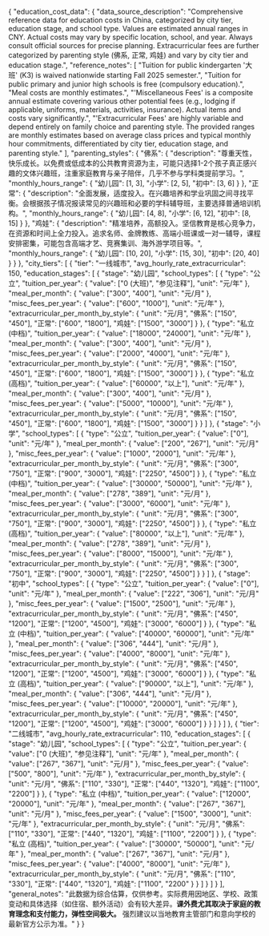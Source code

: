 {
  "education_cost_data": {
    "data_source_description": "Comprehensive reference data for education costs in China, categorized by city tier, education stage, and school type. Values are estimated annual ranges in CNY. Actual costs may vary by specific location, school, and year. Always consult official sources for precise planning. Extracurricular fees are further categorized by parenting style (佛系, 正常, 鸡娃) and vary by city tier and education stage.",
    "reference_notes": [
      "Tuition for public kindergarten '大班' (K3) is waived nationwide starting Fall 2025 semester.",
      "Tuition for public primary and junior high schools is free (compulsory education).",
      "Meal costs are monthly estimates.",
      "'Miscellaneous Fees' is a composite annual estimate covering various other potential fees (e.g., lodging if applicable, uniforms, materials, activities, insurance). Actual items and costs vary significantly.",
      "'Extracurricular Fees' are highly variable and depend entirely on family choice and parenting style. The provided ranges are monthly estimates based on average class prices and typical monthly hour commitments, differentiated by city tier, education stage, and parenting style."
    ],
    "parenting_styles": {
      "佛系": {
        "description": "尊重天性，快乐成长。以免费或低成本的公共教育资源为主，可能只选择1-2个孩子真正感兴趣的文体兴趣班，注重家庭教育与亲子陪伴，几乎不参与学科类提前学习。",
        "monthly_hours_range": {
          "幼儿园": [1, 3],
          "小学": [2, 5],
          "初中": [3, 6]
        }
      },
      "正常": {
        "description": "全面发展，适度投入。在兴趣培养和学业巩固之间寻找平衡。会根据孩子情况报读常见的兴趣班和必要的学科辅导班，主要选择普通培训机构。",
        "monthly_hours_range": {
          "幼儿园": [4, 8],
          "小学": [6, 12],
          "初中": [8, 15]
        }
      },
      "鸡娃": {
        "description": "精准培养，高额投入。坚信教育是核心竞争力，在资源和时间上全力投入。追求名师、金牌教练、高端小班课或一对一辅导，课程安排密集，可能包含高端才艺、竞赛集训、海外游学项目等。",
        "monthly_hours_range": {
          "幼儿园": [10, 20],
          "小学": [15, 30],
          "初中": [20, 40]
        }
      }
    },
    "city_tiers": [
      {
        "tier": "一线城市",
        "avg_hourly_rate_extracurricular": 150,
        "education_stages": [
          {
            "stage": "幼儿园",
            "school_types": [
              {
                "type": "公立",
                "tuition_per_year": {
                  "value": ["0 (大班)", "参见注释"],
                  "unit": "元/年"
                },
                "meal_per_month": {
                  "value": ["300", "400"],
                  "unit": "元/月"
                },
                "misc_fees_per_year": {
                  "value": ["600", "1000"],
                  "unit": "元/年"
                },
                "extracurricular_per_month_by_style": {
                  "unit": "元/月",
                  "佛系": ["150", "450"],
                  "正常": ["600", "1800"],
                  "鸡娃": ["1500", "3000"]
                }
              },
              {
                "type": "私立 (中档)",
                "tuition_per_year": {
                  "value": ["18000", "24000"],
                  "unit": "元/年"
                },
                "meal_per_month": {
                  "value": ["300", "400"],
                  "unit": "元/月"
                },
                "misc_fees_per_year": {
                  "value": ["2000", "4000"],
                  "unit": "元/年"
                },
                "extracurricular_per_month_by_style": {
                  "unit": "元/月",
                  "佛系": ["150", "450"],
                  "正常": ["600", "1800"],
                  "鸡娃": ["1500", "3000"]
                }
              },
              {
                "type": "私立 (高档)",
                "tuition_per_year": {
                  "value": ["60000", "以上"],
                  "unit": "元/年"
                },
                "meal_per_month": {
                  "value": ["300", "400"],
                  "unit": "元/月"
                },
                "misc_fees_per_year": {
                  "value": ["5000", "10000"],
                  "unit": "元/年"
                },
                "extracurricular_per_month_by_style": {
                  "unit": "元/月",
                  "佛系": ["150", "450"],
                  "正常": ["600", "1800"],
                  "鸡娃": ["1500", "3000"]
                }
              }
            ]
          },
          {
            "stage": "小学",
            "school_types": [
              {
                "type": "公立",
                "tuition_per_year": {
                  "value": ["0"],
                  "unit": "元/年"
                },
                "meal_per_month": {
                  "value": ["200", "267"],
                  "unit": "元/月"
                },
                "misc_fees_per_year": {
                  "value": ["1000", "2000"],
                  "unit": "元/年"
                },
                "extracurricular_per_month_by_style": {
                  "unit": "元/月",
                  "佛系": ["300", "750"],
                  "正常": ["900", "3000"],
                  "鸡娃": ["2250", "4500"]
                }
              },
              {
                "type": "私立 (中档)",
                "tuition_per_year": {
                  "value": ["30000", "50000"],
                  "unit": "元/年"
                },
                "meal_per_month": {
                  "value": ["278", "389"],
                  "unit": "元/月"
                },
                "misc_fees_per_year": {
                  "value": ["3000", "6000"],
                  "unit": "元/年"
                },
                "extracurricular_per_month_by_style": {
                  "unit": "元/月",
                  "佛系": ["300", "750"],
                  "正常": ["900", "3000"],
                  "鸡娃": ["2250", "4500"]
                }
              },
              {
                "type": "私立 (高档)",
                "tuition_per_year": {
                  "value": ["80000", "以上"],
                  "unit": "元/年"
                },
                "meal_per_month": {
                  "value": ["278", "389"],
                  "unit": "元/月"
                },
                "misc_fees_per_year": {
                  "value": ["8000", "15000"],
                  "unit": "元/年"
                },
                "extracurricular_per_month_by_style": {
                  "unit": "元/月",
                  "佛系": ["300", "750"],
                  "正常": ["900", "3000"],
                  "鸡娃": ["2250", "4500"]
                }
              }
            ]
          },
          {
            "stage": "初中",
            "school_types": [
              {
                "type": "公立",
                "tuition_per_year": {
                  "value": ["0"],
                  "unit": "元/年"
                },
                "meal_per_month": {
                  "value": ["222", "306"],
                  "unit": "元/月"
                },
                "misc_fees_per_year": {
                  "value": ["1500", "2500"],
                  "unit": "元/年"
                },
                "extracurricular_per_month_by_style": {
                  "unit": "元/月",
                  "佛系": ["450", "1200"],
                  "正常": ["1200", "4500"],
                  "鸡娃": ["3000", "6000"]
                }
              },
              {
                "type": "私立 (中档)",
                "tuition_per_year": {
                  "value": ["40000", "60000"],
                  "unit": "元/年"
                },
                "meal_per_month": {
                  "value": ["306", "444"],
                  "unit": "元/月"
                },
                "misc_fees_per_year": {
                  "value": ["4000", "8000"],
                  "unit": "元/年"
                },
                "extracurricular_per_month_by_style": {
                  "unit": "元/月",
                  "佛系": ["450", "1200"],
                  "正常": ["1200", "4500"],
                  "鸡娃": ["3000", "6000"]
                }
              },
              {
                "type": "私立 (高档)",
                "tuition_per_year": {
                  "value": ["90000", "以上"],
                  "unit": "元/年"
                },
                "meal_per_month": {
                  "value": ["306", "444"],
                  "unit": "元/月"
                },
                "misc_fees_per_year": {
                  "value": ["10000", "20000"],
                  "unit": "元/年"
                },
                "extracurricular_per_month_by_style": {
                  "unit": "元/月",
                  "佛系": ["450", "1200"],
                  "正常": ["1200", "4500"],
                  "鸡娃": ["3000", "6000"]
                }
              }
            ]
          }
        ]
      },
      {
        "tier": "二线城市",
        "avg_hourly_rate_extracurricular": 110,
        "education_stages": [
          {
            "stage": "幼儿园",
            "school_types": [
              {
                "type": "公立",
                "tuition_per_year": {
                  "value": ["0 (大班)", "参见注释"],
                  "unit": "元/年"
                },
                "meal_per_month": {
                  "value": ["267", "367"],
                  "unit": "元/月"
                },
                "misc_fees_per_year": {
                  "value": ["500", "800"],
                  "unit": "元/年"
                },
                "extracurricular_per_month_by_style": {
                  "unit": "元/月",
                  "佛系": ["110", "330"],
                  "正常": ["440", "1320"],
                  "鸡娃": ["1100", "2200"]
                }
              },
              {
                "type": "私立 (中档)",
                "tuition_per_year": {
                  "value": ["12000", "20000"],
                  "unit": "元/年"
                },
                "meal_per_month": {
                  "value": ["267", "367"],
                  "unit": "元/月"
                },
                "misc_fees_per_year": {
                  "value": ["1500", "3000"],
                  "unit": "元/年"
                },
                "extracurricular_per_month_by_style": {
                  "unit": "元/月",
                  "佛系": ["110", "330"],
                  "正常": ["440", "1320"],
                  "鸡娃": ["1100", "2200"]
                }
              },
              {
                "type": "私立 (高档)",
                "tuition_per_year": {
                  "value": ["30000", "50000"],
                  "unit": "元/年"
                },
                "meal_per_month": {
                  "value": ["267", "367"],
                  "unit": "元/月"
                },
                "misc_fees_per_year": {
                  "value": ["4000", "8000"],
                  "unit": "元/年"
                },
                "extracurricular_per_month_by_style": {
                  "unit": "元/月",
                  "佛系": ["110", "330"],
                  "正常": ["440", "1320"],
                  "鸡娃": ["1100", "2200"
                }
              }
            ]
          }
        ]
      }
    ],
    "general_notes": "此数据为综合估算，仅供参考。实际费用因地区、学校、政策变动和具体选择（如住宿、额外活动）会有较大差异。**课外费尤其取决于家庭的教育理念和支付能力，弹性空间极大。** 强烈建议以当地教育主管部门和意向学校的最新官方公示为准。"
  }
}